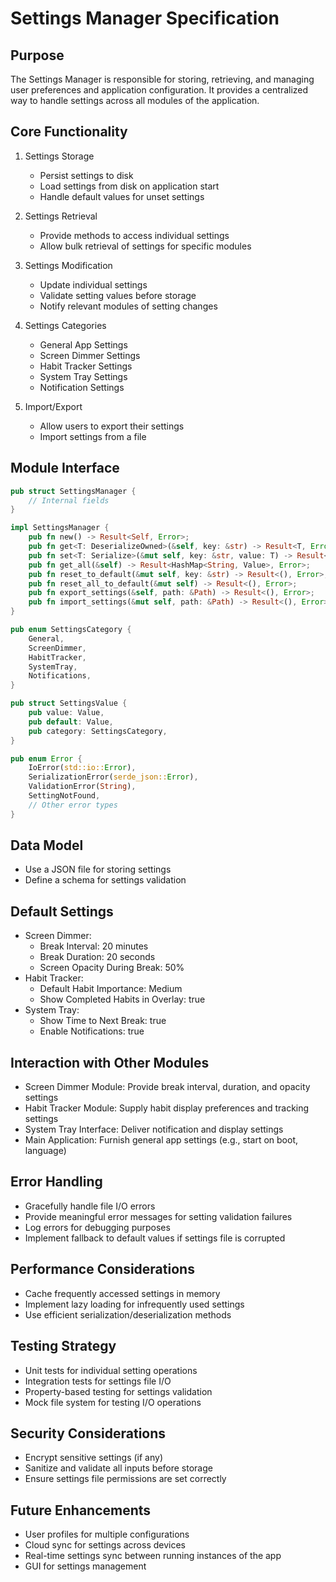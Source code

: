 # Settings Manager Specification

## Purpose
The Settings Manager is responsible for storing, retrieving, and managing user preferences and application configuration. It provides a centralized way to handle settings across all modules of the application.

## Core Functionality
1. Settings Storage
   - Persist settings to disk
   - Load settings from disk on application start
   - Handle default values for unset settings

2. Settings Retrieval
   - Provide methods to access individual settings
   - Allow bulk retrieval of settings for specific modules

3. Settings Modification
   - Update individual settings
   - Validate setting values before storage
   - Notify relevant modules of setting changes

4. Settings Categories
   - General App Settings
   - Screen Dimmer Settings
   - Habit Tracker Settings
   - System Tray Settings
   - Notification Settings

5. Import/Export
   - Allow users to export their settings
   - Import settings from a file

## Module Interface
```rust
pub struct SettingsManager {
    // Internal fields
}

impl SettingsManager {
    pub fn new() -> Result<Self, Error>;
    pub fn get<T: DeserializeOwned>(&self, key: &str) -> Result<T, Error>;
    pub fn set<T: Serialize>(&mut self, key: &str, value: T) -> Result<(), Error>;
    pub fn get_all(&self) -> Result<HashMap<String, Value>, Error>;
    pub fn reset_to_default(&mut self, key: &str) -> Result<(), Error>;
    pub fn reset_all_to_default(&mut self) -> Result<(), Error>;
    pub fn export_settings(&self, path: &Path) -> Result<(), Error>;
    pub fn import_settings(&mut self, path: &Path) -> Result<(), Error>;
}

pub enum SettingsCategory {
    General,
    ScreenDimmer,
    HabitTracker,
    SystemTray,
    Notifications,
}

pub struct SettingsValue {
    pub value: Value,
    pub default: Value,
    pub category: SettingsCategory,
}

pub enum Error {
    IoError(std::io::Error),
    SerializationError(serde_json::Error),
    ValidationError(String),
    SettingNotFound,
    // Other error types
}
```

## Data Model
- Use a JSON file for storing settings
- Define a schema for settings validation

## Default Settings
- Screen Dimmer:
  - Break Interval: 20 minutes
  - Break Duration: 20 seconds
  - Screen Opacity During Break: 50%
- Habit Tracker:
  - Default Habit Importance: Medium
  - Show Completed Habits in Overlay: true
- System Tray:
  - Show Time to Next Break: true
  - Enable Notifications: true

## Interaction with Other Modules
- Screen Dimmer Module: Provide break interval, duration, and opacity settings
- Habit Tracker Module: Supply habit display preferences and tracking settings
- System Tray Interface: Deliver notification and display settings
- Main Application: Furnish general app settings (e.g., start on boot, language)

## Error Handling
- Gracefully handle file I/O errors
- Provide meaningful error messages for setting validation failures
- Log errors for debugging purposes
- Implement fallback to default values if settings file is corrupted

## Performance Considerations
- Cache frequently accessed settings in memory
- Implement lazy loading for infrequently used settings
- Use efficient serialization/deserialization methods

## Testing Strategy
- Unit tests for individual setting operations
- Integration tests for settings file I/O
- Property-based testing for settings validation
- Mock file system for testing I/O operations

## Security Considerations
- Encrypt sensitive settings (if any)
- Sanitize and validate all inputs before storage
- Ensure settings file permissions are set correctly

## Future Enhancements
- User profiles for multiple configurations
- Cloud sync for settings across devices
- Real-time settings sync between running instances of the app
- GUI for settings management